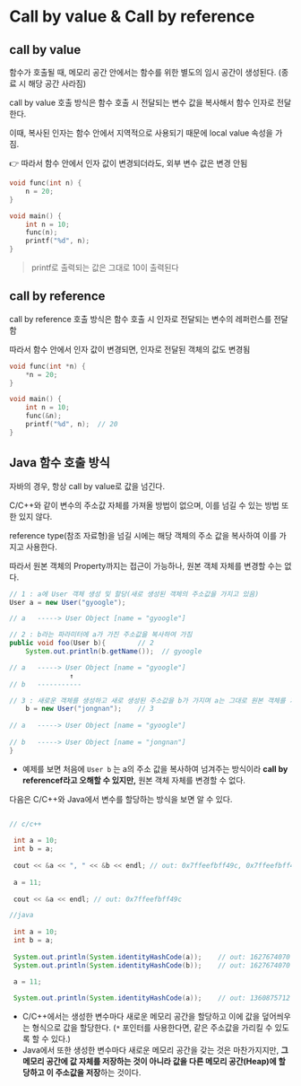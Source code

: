 # Call by value & Call by reference

## call by value

함수가 호출될 때, 메모리 공간 안에서는 함수를 위한 별도의 임시 공간이 생성된다. (종료 시 해당 공간 사라짐)

call by value 호출 방식은 함수 호출 시 전달되는 변수 값을 복사해서 함수 인자로 전달한다.

이때, 복사된 인자는 함수 안에서 지역적으로 사용되기 때문에 local value 속성을 가짐.

👉 따라서 함수 안에서 인자 값이 변경되더라도, 외부 변수 값은 변경 안됨

```cpp
void func(int n) {
    n = 20;
}

void main() {
    int n = 10;
    func(n);
    printf("%d", n);
}
```

> printf로 출력되는 값은 그대로 10이 출력된다
> 

## call by reference

call by reference 호출 방식은 함수 호출 시 인자로 전달되는 변수의 레퍼런스를 전달함

따라서 함수 안에서 인자 값이 변경되면, 인자로 전달된 객체의 값도 변경됨

```cpp
void func(int *n) {
    *n = 20;
}

void main() {
    int n = 10;
    func(&n);
    printf("%d", n);  // 20
}
```

## Java 함수 호출 방식

자바의 경우, 항상 call by value로 값을 넘긴다.

C/C++와 같이 변수의 주소값 자체를 가져올 방법이 없으며, 이를 넘길 수 있는 방법 또한 있지 않다.

reference type(참조 자료형)을 넘길 시에는 해당 객체의 주소 값을 복사하여 이를 가지고 사용한다.

따라서 원본 객체의 Property까지는 접근이 가능하나, 원본 객체 자체를 변경할 수는 없다.

```java
// 1 : a에 User 객체 생성 및 할당(새로 생성된 객체의 주소값을 가지고 있음)
User a = new User("gyoogle");   

// a   -----> User Object [name = "gyoogle"]

// 2 : b라는 파라미터에 a가 가진 주소값을 복사하여 가짐
public void foo(User b){        // 2
	System.out.println(b.getName());  // gyoogle

// a   -----> User Object [name = "gyoogle"]
               ↑     
// b   -----------

// 3 : 새로운 객체를 생성하고 새로 생성된 주소값을 b가 가지며 a는 그대로 원본 객체를 가리킴
    b = new User("jongnan");    // 3
    
// a   -----> User Object [name = "gyoogle"]
                   
// b   -----> User Object [name = "jongnan"]    
}
```

- 예제를 보면 처음에 `User b` 는 a의 주소 값을 복사하여 넘겨주는 방식이라 **call by referencef라고 오해할 수 있지만,** 원본 객체 자체를 변경할 수 없다.

다음은 C/C++와 Java에서 변수를 할당하는 방식을 보면 알 수 있다.

```java

// c/c++ 
 
 int a = 10;
 int b = a;
 
 cout << &a << ", " << &b << endl; // out: 0x7ffeefbff49c, 0x7ffeefbff498
 
 a = 11;
 
 cout << &a << endl; // out: 0x7ffeefbff49c

//java
 
 int a = 10;
 int b = a;
 
 System.out.println(System.identityHashCode(a));    // out: 1627674070
 System.out.println(System.identityHashCode(b));    // out: 1627674070
 
 a = 11;

 System.out.println(System.identityHashCode(a));    // out: 1360875712
```

- C/C++에서는 생성한 변수마다 새로운 메모리 공간을 할당하고 이에 값을 덮어씌우는 형식으로 값을 할당한다. (`*` 포인터를 사용한다면, 같은 주소값을 가리킬 수 있도록 할 수 있다.)
- Java에서 또한 생성한 변수마다 새로운 메모리 공간을 갖는 것은 마찬가지지만, **그 메모리 공간에 값 자체를 저장하는 것이 아니라 값을 다른 메모리 공간(Heap)에 할당하고 이 주소값을 저장**하는 것이다.